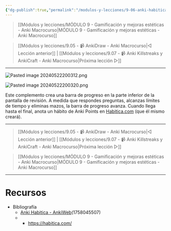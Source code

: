 ```yaml
---
{"dg-publish":true,"permalink":"/modulos-y-lecciones/9-06-anki-habitica-for-2-1-anki-macrocurso/","noteIcon":"","updated":"2024-05-22T20:03:47.950+02:00"}
---
```



> [[Módulos y lecciones/MÓDULO 9 - Gamificación y mejoras estéticas - Anki Macrocurso\|MÓDULO 9 - Gamificación y mejoras estéticas - Anki Macrocurso]]

> [[Módulos y lecciones/9.05 - 📹 AnkiDraw - Anki Macrocurso\|◁ Lección anterior]] | [[Módulos y lecciones/9.07 - 📹 Anki Killstreaks y AnkiCraft - Anki Macrocurso\|Próxima lección ▷]]

---

![Pasted image 20240522200312.png](/img/user/M%C3%B3dulos%20y%20lecciones/ANEXOS/Pasted%20image%2020240522200312.png)

![Pasted image 20240522200320.png](/img/user/M%C3%B3dulos%20y%20lecciones/ANEXOS/Pasted%20image%2020240522200320.png)

Este complemento crea una barra de progreso en la parte inferior de la pantalla de revisión. A medida que respondes preguntas, alcanzas límites de tiempo y eliminas mazos, la barra de progreso avanza. Cuando llega hasta el final, anota un hábito de Anki Points en [Habitica.com](http://habitica.com/) (que él mismo creará).


---

> [[Módulos y lecciones/9.05 - 📹 AnkiDraw - Anki Macrocurso\|◁ Lección anterior]] | [[Módulos y lecciones/9.07 - 📹 Anki Killstreaks y AnkiCraft - Anki Macrocurso\|Próxima lección ▷]]

> [[Módulos y lecciones/MÓDULO 9 - Gamificación y mejoras estéticas - Anki Macrocurso\|MÓDULO 9 - Gamificación y mejoras estéticas - Anki Macrocurso]]

---

# Recursos
- Bibliografía
	- [Anki Habitica - AnkiWeb](https://ankiweb.net/shared/info/1758045507)(1758045507)
	- - https://habitica.com/